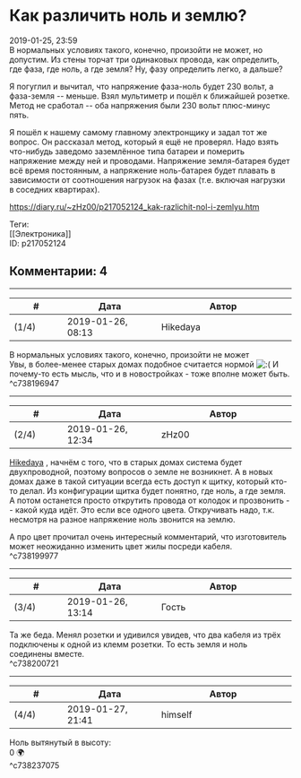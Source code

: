 Как различить ноль и землю?
===========================

  
2019-01-25, 23:59  
 В нормальных условиях такого, конечно, произойти не может, но допустим. Из стены торчат три одинаковых провода, как определить, где фаза, где ноль, а где земля? Ну, фазу определить легко, а дальше?   
   
 Я погуглил и вычитал, что напряжение фаза-ноль будет 230 вольт, а фаза-земля -- меньше. Взял мультиметр и пошёл к ближайшей розетке. Метод не сработал -- оба напряжения были 230 вольт плюс-минус пять.   
   
 Я пошёл к нашему самому главному электронщику и задал тот же вопрос. Он рассказал метод, который я ещё не проверял. Надо взять что-нибудь заведомо заземлённое типа батареи и померить напряжение между ней и проводами. Напряжение земля-батарея будет всё время постоянным, а напряжение ноль-батарея будет плавать в зависимости от соотношения нагрузок на фазах (т.е. включая нагрузки в соседних квартирах).   
  
<https://diary.ru/~zHz00/p217052124_kak-razlichit-nol-i-zemlyu.htm>  
  
Теги:  
[[Электроника]]  
ID: p217052124  


Комментарии: 4
--------------

  


---



|         #         |              Дата              |                     Автор                     |           ID           |
| --- | --- | --- | --- |
| (1/4) | 2019-01-26, 08:13 | Hikedaya | c738196947 |

  
  В нормальных условиях такого, конечно, произойти не может    
 Увы, в более-менее старых домах подобное считается нормой ![:(](http://static.diary.ru/picture/1146.gif) И почему-то есть мысль, что и в новостройках - тоже вполне может быть.   
 ^c738196947

---



|         #         |              Дата              |                     Автор                     |           ID           |
| --- | --- | --- | --- |
| (2/4) | 2019-01-26, 12:34 | zHz00 | c738199977 |

  
  [Hikedaya](http://hikedaya.diary.ru "Записная книжка")  , начнём с того, что в старых домах система будет двухпроводной, поэтому вопросов о земле не возникнет. А в новых домах даже в такой ситуации всегда есть доступ к щитку, который кто-то делал. Из конфигурации щитка будет понятно, где ноль, а где земля. А потом останется просто открутить провода от колодок и прозвонить -- какой куда идёт. Это если все одного цвета. Откручивать надо, т.к. несмотря на разное напряжение ноль звонится на землю.   
   
 А про цвет прочитал очень интересный комментарий, что изготовитель может неожиданно изменить цвет жилы посреди кабеля.   
 ^c738199977

---



|         #         |              Дата              |                     Автор                     |           ID           |
| --- | --- | --- | --- |
| (3/4) | 2019-01-26, 13:14 | Гость | c738200721 |

  
 Та же беда. Менял розетки и удивился увидев, что два кабеля из трёх подключены к одной из клемм розетки. То есть земля и ноль соединены вместе.   
 ^c738200721

---



|         #         |              Дата              |                     Автор                     |           ID           |
| --- | --- | --- | --- |
| (4/4) | 2019-01-27, 21:41 | himself | c738237075 |

  
 Ноль вытянутый в высоту:   
 0 🌍   
 ^c738237075